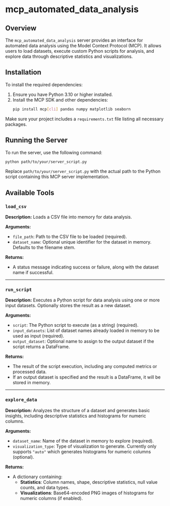 # mcp_automated_data_analysis

## Overview
The `mcp_automated_data_analysis` server provides an interface for automated data analysis using the Model Context Protocol (MCP). It allows users to load datasets, execute custom Python scripts for analysis, and explore data through descriptive statistics and visualizations.

## Installation
To install the required dependencies:

1. Ensure you have Python 3.10 or higher installed.
2. Install the MCP SDK and other dependencies:
   ```bash
   pip install mcp[cli] pandas numpy matplotlib seaborn
   ```

Make sure your project includes a `requirements.txt` file listing all necessary packages.

## Running the Server
To run the server, use the following command:
```bash
python path/to/your/server_script.py
```

Replace `path/to/your/server_script.py` with the actual path to the Python script containing this MCP server implementation.

## Available Tools

### `load_csv`
**Description:** Loads a CSV file into memory for data analysis.

**Arguments:**
- `file_path`: Path to the CSV file to be loaded (required).
- `dataset_name`: Optional unique identifier for the dataset in memory. Defaults to the filename stem.

**Returns:**
- A status message indicating success or failure, along with the dataset name if successful.

---

### `run_script`
**Description:** Executes a Python script for data analysis using one or more input datasets. Optionally stores the result as a new dataset.

**Arguments:**
- `script`: The Python script to execute (as a string) (required).
- `input_datasets`: List of dataset names already loaded in memory to be used as input (required).
- `output_dataset`: Optional name to assign to the output dataset if the script returns a DataFrame.

**Returns:**
- The result of the script execution, including any computed metrics or processed data.
- If an output dataset is specified and the result is a DataFrame, it will be stored in memory.

---

### `explore_data`
**Description:** Analyzes the structure of a dataset and generates basic insights, including descriptive statistics and histograms for numeric columns.

**Arguments:**
- `dataset_name`: Name of the dataset in memory to explore (required).
- `visualization_type`: Type of visualization to generate. Currently only supports `"auto"` which generates histograms for numeric columns (optional).

**Returns:**
- A dictionary containing:
  - **Statistics**: Column names, shape, descriptive statistics, null value counts, and data types.
  - **Visualizations**: Base64-encoded PNG images of histograms for numeric columns (if enabled).